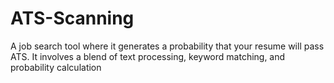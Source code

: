 # ATS-Scanning
A job search tool where it generates a probability that your resume will pass ATS. It involves a blend of text processing, keyword matching, and probability calculation
